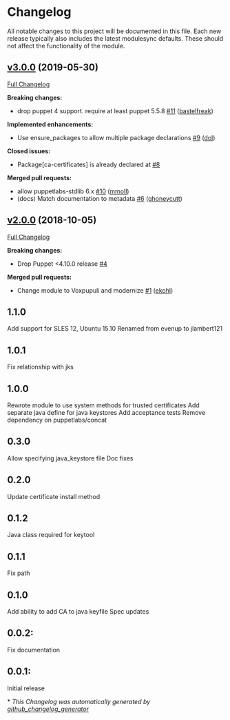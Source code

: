# Changelog

All notable changes to this project will be documented in this file.
Each new release typically also includes the latest modulesync defaults.
These should not affect the functionality of the module.

## [v3.0.0](https://github.com/voxpupuli/puppet-trusted_ca/tree/v3.0.0) (2019-05-30)

[Full Changelog](https://github.com/voxpupuli/puppet-trusted_ca/compare/v2.0.0...v3.0.0)

**Breaking changes:**

- drop puppet 4 support. require at least puppet 5.5.8 [\#11](https://github.com/voxpupuli/puppet-trusted_ca/pull/11) ([bastelfreak](https://github.com/bastelfreak))

**Implemented enhancements:**

- Use ensure\_packages to allow multiple package declarations [\#9](https://github.com/voxpupuli/puppet-trusted_ca/pull/9) ([dol](https://github.com/dol))

**Closed issues:**

- Package\[ca-certificates\] is already declared at [\#8](https://github.com/voxpupuli/puppet-trusted_ca/issues/8)

**Merged pull requests:**

- allow puppetlabs-stdlib 6.x [\#10](https://github.com/voxpupuli/puppet-trusted_ca/pull/10) ([mmoll](https://github.com/mmoll))
- \(docs\) Match documentation to metadata [\#6](https://github.com/voxpupuli/puppet-trusted_ca/pull/6) ([ghoneycutt](https://github.com/ghoneycutt))

## [v2.0.0](https://github.com/voxpupuli/puppet-trusted_ca/tree/v2.0.0) (2018-10-05)

[Full Changelog](https://github.com/voxpupuli/puppet-trusted_ca/compare/1.1.0...v2.0.0)

**Breaking changes:**

- Drop Puppet \<4.10.0 release [\#4](https://github.com/voxpupuli/puppet-trusted_ca/issues/4)

**Merged pull requests:**

- Change module to Voxpupuli and modernize [\#1](https://github.com/voxpupuli/puppet-trusted_ca/pull/1) ([ekohl](https://github.com/ekohl))

## 1.1.0
  Add support for SLES 12, Ubuntu 15.10 <Sebastian Reitenbach>
  Renamed from evenup to jlambert121
## 1.0.1
  Fix relationship with jks <adamwenner>
## 1.0.0
  Rewrote module to use system methods for trusted certificates
  Add separate java define for java keystores
  Add acceptance tests
  Remove dependency on puppetlabs/concat
## 0.3.0
  Allow specifying java_keystore file
  Doc fixes
## 0.2.0
  Update certificate install method
## 0.1.2
  Java class required for keytool
## 0.1.1
  Fix path
## 0.1.0
  Add ability to add CA to java keyfile
  Spec updates
## 0.0.2:
  Fix documentation
## 0.0.1:
  Initial release


\* *This Changelog was automatically generated by [github_changelog_generator](https://github.com/github-changelog-generator/github-changelog-generator)*
